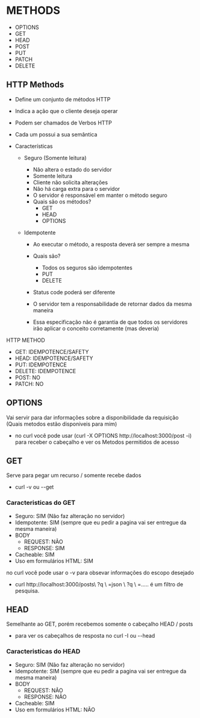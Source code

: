 # METHODS

* OPTIONS
* GET
* HEAD
* POST
* PUT
* PATCH
* DELETE

## HTTP Methods

* Define um conjunto de métodos HTTP
* Indica a ação que o cliente deseja operar
* Podem ser chamados de Verbos HTTP
* Cada um possui a sua semântica
* Características
  
  * Seguro  (Somente leitura)
     * Não altera o estado do servidor
     * Somente leitura
     * Cliente não solicita alterações
     * Não há carga extra para o servidor
     * O servidor é responsável em manter o método seguro
     * Quais são os métodos?
         * GET
         * HEAD
         * OPTIONS
  
  * Idempotente
     * Ao executar o método, a resposta deverá ser sempre a mesma
     * Quais são?
         * Todos os seguros são idempotentes
         * PUT
         * DELETE

     * Status code poderá ser diferente
     * O servidor tem a responsabilidade de retornar dados da mesma maneira
     * Essa especificação não é garantia de que todos os servidores irão aplicar o conceito corretamente (mas deveria)

HTTP METHOD

* GET: IDEMPOTENCE/SAFETY
* HEAD: IDEMPOTENCE/SAFETY
* PUT: IDEMPOTENCE
* DELETE: IDEMPOTENCE
* POST: NO
* PATCH: NO

## OPTIONS

Vai servir para dar informações sobre a disponibilidade da requisição (Quais metodos estão disponiveis para mim)

* no curl você pode usar (curl -X OPTIONS http://localhost:3000/post -i) para receber o cabeçalho e ver os Metodos permitidos de acesso

## GET

Serve para pegar um recurso / somente recebe dados
* curl -v ou --get

### Caracteristicas do GET

* Seguro: SIM (Não faz alteração no servidor)
* Idempotente: SIM (sempre que eu pedir a pagina vai ser entregue da mesma maneira)
* BODY
    * REQUEST: NÃO
    * RESPONSE: SIM
* Cacheable: SIM
* Uso em formulários HTML: SIM

no curl você pode usar o -v para obsevar informações do escopo desejado 

* curl http://localhost:3000/posts\ ?q \ =json    \ ?q \ =..... é um filtro de pesquisa.



## HEAD

Semelhante ao GET, porém recebemos somente o cabeçalho HEAD / posts

* para ver os cabeçalhos de resposta no curl -I ou --head

### Caracteristicas do HEAD

* Seguro: SIM (Não faz alteração no servidor)
* Idempotente: SIM (sempre que eu pedir a pagina vai ser entregue da mesma maneira)
* BODY
    * REQUEST: NÃO
    * RESPONSE: NÃO
* Cacheable: SIM
* Uso em formulários HTML: NÃO